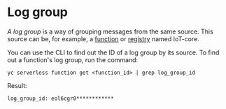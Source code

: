 # Log group

_A log group_ is a way of grouping messages from the same source. This source can be, for example, a [function](function.md) or [registry](../../iot-core/concepts/index.md#registry) named IoT-core.

You can use the CLI to find out the ID of a log group by its source. To find out a function's log group, run the command:

```
yc serverless function get <function_id> | grep log_group_id
```

Result:

```
log_group_id: eol6cgr0************
```

